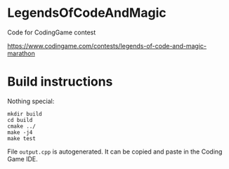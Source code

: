 # LegendsOfCodeAndMagic
Code for CodingGame contest

https://www.codingame.com/contests/legends-of-code-and-magic-marathon

# Build instructions
Nothing special:

```
mkdir build
cd build
cmake ../
make -j4
make test
```

File `output.cpp` is autogenerated. It can be copied and paste in the Coding Game IDE.
